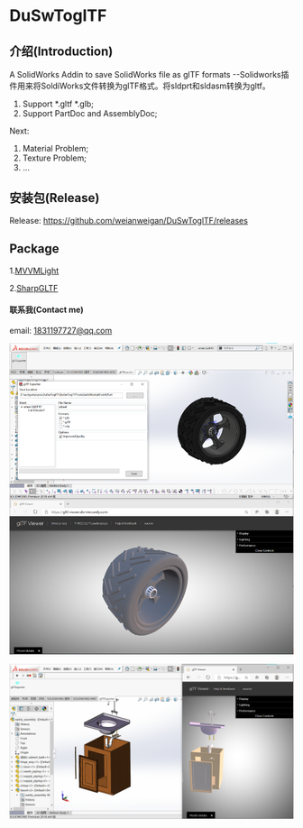 # DuSwToglTF

## 介绍(Introduction)

A SolidWorks Addin to save SolidWorks file as glTF formats --Solidworks插件用来将SoldiWorks文件转换为glTF格式。将sldprt和sldasm转换为gltf。

1. Support *.gltf *.glb;
2. Support PartDoc and AssemblyDoc;

Next:
1. Material Problem;
2. Texture Problem;
3. ...

## 安装包(Release)

Release:  <https://github.com/weianweigan/DuSwToglTF/releases>

## Package

 1.[MVVMLight](https://github.com/lbugnion/mvvmlight)

 2.[SharpGLTF](https://github.com/vpenades/SharpGLTF)

#### 联系我(Contact me)

email: <1831197727@qq.com>

![UI](resource/part.png)

![Result](resource/assembly.png)





